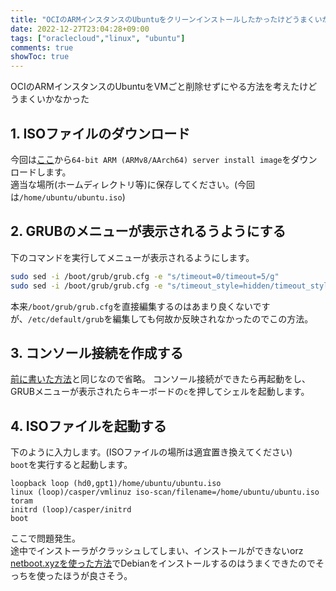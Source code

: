 ```yaml
---
title: "OCIのARMインスタンスのUbuntuをクリーンインストールしたかったけどうまくいかなかった"
date: 2022-12-27T23:04:28+09:00
tags: ["oraclecloud","linux", "ubuntu"]
comments: true
showToc: true
---
```

OCIのARMインスタンスのUbuntuをVMごと削除せずにやる方法を考えたけどうまくいかなかった

## 1. ISOファイルのダウンロード
今回は[ここ](https://cdimage.ubuntu.com/releases/jammy/release/)から`64-bit ARM (ARMv8/AArch64) server install image`をダウンロードします。  
適当な場所(ホームディレクトリ等)に保存してください。(今回は`/home/ubuntu/ubuntu.iso`)

## 2. GRUBのメニューが表示されるうようにする
下のコマンドを実行してメニューが表示されるようにします。

```bash
sudo sed -i /boot/grub/grub.cfg -e "s/timeout=0/timeout=5/g"
sudo sed -i /boot/grub/grub.cfg -e "s/timeout_style=hidden/timeout_style=menu/g"
```

本来`/boot/grub/grub.cfg`を直接編集するのはあまり良くないですが、`/etc/default/grub`を編集しても何故か反映されなかったのでこの方法。

## 3. コンソール接続を作成する
[前に書いた方法](/posts/20220105/oci-reinstall/#3-コンソール接続を使ってブートメニューに入る)と同じなので省略。
コンソール接続ができたら再起動をし、GRUBメニューが表示されたらキーボードの`c`を押してシェルを起動します。

## 4. ISOファイルを起動する
下のように入力します。(ISOファイルの場所は適宜置き換えてください)  
`boot`を実行すると起動します。

```
loopback loop (hd0,gpt1)/home/ubuntu/ubuntu.iso
linux (loop)/casper/vmlinuz iso-scan/filename=/home/ubuntu/ubuntu.iso toram
initrd (loop)/casper/initrd
boot
```

ここで問題発生。  
途中でインストーラがクラッシュしてしまい、インストールができないorz  
[netboot.xyzを使った方法](/posts/20220105/oci-reinstall/)でDebianをインストールするのはうまくできたのでそっちを使ったほうが良さそう。